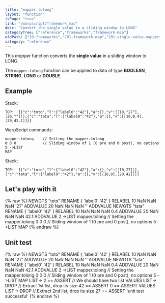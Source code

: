 ```yaml
---
title: "mapper.tolong"
layout: "function"
isPage: "true"
link: "/warpscript/framework_map"
desc: "Convert the single value in a sliding window to LONG"
categoryTree: ["reference","frameworks","framework-map"]
oldPath: ["20-frameworks","201-framework-map","201-single-value-mappers","130-mapper_tolong.html.md"]
category: "reference"
---
```

 

This *mapper* function converts the **single value** in a sliding window to LONG.

The `mapper.tolong` function can be applied to data of type **BOOLEAN**, **STRING**, **LONG** or **DOUBLE**.


## Example ##

Stack:

    TOP:  [{"c":"toto","l":{"label0":"42"},"a":{},"v":[[10,"27"],[20,""]]},{"c":"tata","l":{"label0":"42"},"a":{},"v":[[10,0.4],[20,42.1]]}]

WarpScript commands:

    mapper.tolong    // Setting the mapper.tolong
    0 0 0            // Sliding window of 1 (0 pre and 0 post), no options
    5 ->LIST
    MAP

Stack: 

    TOP:  [{"c":"toto","l":{"label0":"42"},"a":{},"v":[[10,27]]},{"c":"tata","l":{"label0":"42"},"a":{},"v":[[10,0],[20,42]]}]

## Let's play with it ##

{% raw %}
<warp10-warpscript-widget>NEWGTS "toto" RENAME 
{ 'label0' '42' } RELABEL
10 NaN NaN NaN '27' ADDVALUE
20 NaN NaN NaN '' ADDVALUE
NEWGTS "tata" RENAME 
{ 'label0' '42' } RELABEL
10 NaN NaN NaN 0.4 ADDVALUE
20 NaN NaN NaN 42.1 ADDVALUE
2 ->LIST
mapper.tolong   // Setting the mapper.tolong
0 0 0         // Sliding window of 1 (0 pre and 0 post), no options
5 ->LIST
MAP
</warp10-warpscript-widget>
{% endraw %}    


## Unit test ##

{% raw %}
<warp10-warpscript-widget>NEWGTS "toto" RENAME 
{ 'label0' '42' } RELABEL
10 NaN NaN NaN '27' ADDVALUE
20 NaN NaN NaN '' ADDVALUE
NEWGTS "tata" RENAME 
{ 'label0' '42' } RELABEL
10 NaN NaN NaN 0.4 ADDVALUE
20 NaN NaN NaN 42.1 ADDVALUE
2 ->LIST
mapper.tolong   // Setting the mapper.tolong
0 0 0         // Sliding window of 1 (0 pre and 0 post), no options
5 ->LIST
MAP
LIST-> 2 == ASSERT    // We should have two list
VALUES LIST-> DROP    // Extract 1st list, drop its size
42 == ASSERT
0 == ASSERT
VALUES LIST-> DROP    // Extract 2nd list, drop its size
27 == ASSERT
'unit test successful'
</warp10-warpscript-widget>
{% endraw %}        